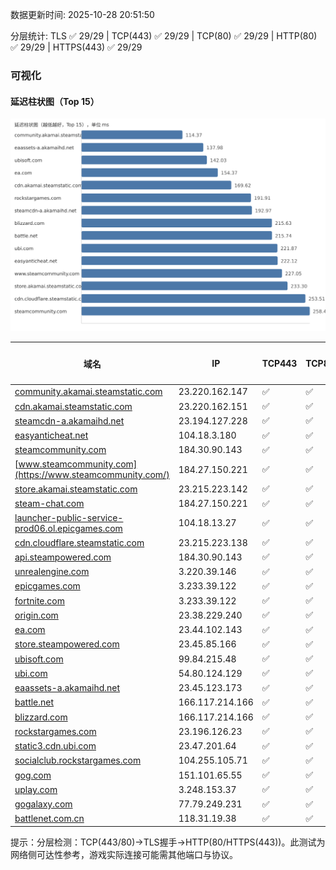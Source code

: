 数据更新时间: 2025-10-28 20:51:50

分层统计: TLS ✅ 29/29 | TCP(443) ✅ 29/29 | TCP(80) ✅ 29/29 | HTTP(80) ✅ 29/29 | HTTPS(443) ✅ 29/29

### 可视化

#### 延迟柱状图（Top 15）

![Latency Chart](latency_chart.svg)

| 域名 | IP | TCP443 | TCP80 | TLS 握手 | HTTP(80) | 状态码 | HTTPS(443) | 状态码(HTTPS) | 延迟(ms) |
|---|---|---|---|---|---|---|---|---|---|
| [community.akamai.steamstatic.com](https://community.akamai.steamstatic.com/) | 23.220.162.147 | ✅ | ✅ | ✅ | ✅ | 403 | ✅ | 403 | 114.37 |
| [cdn.akamai.steamstatic.com](https://cdn.akamai.steamstatic.com/) | 23.220.162.151 | ✅ | ✅ | ✅ | ✅ | 200 | ✅ | 200 | 169.62 |
| [steamcdn-a.akamaihd.net](https://steamcdn-a.akamaihd.net/) | 23.194.127.228 | ✅ | ✅ | ✅ | ✅ | 200 | ✅ | 200 | 192.97 |
| [easyanticheat.net](https://easyanticheat.net/) | 104.18.3.180 | ✅ | ✅ | ✅ | ✅ | 301 | ✅ | 301 | 222.12 |
| [steamcommunity.com](https://steamcommunity.com/) | 184.30.90.143 | ✅ | ✅ | ✅ | ✅ | 302 | ✅ | 200 | 258.48 |
| [www.steamcommunity.com](https://www.steamcommunity.com/) | 184.27.150.221 | ✅ | ✅ | ✅ | ✅ | 302 | ✅ | 302 | 227.05 |
| [store.akamai.steamstatic.com](https://store.akamai.steamstatic.com/) | 23.215.223.142 | ✅ | ✅ | ✅ | ✅ | 403 | ✅ | 403 | 233.3 |
| [steam-chat.com](https://steam-chat.com/) | 184.27.150.221 | ✅ | ✅ | ✅ | ✅ | 302 | ✅ | 404 | 296.99 |
| [launcher-public-service-prod06.ol.epicgames.com](https://launcher-public-service-prod06.ol.epicgames.com/) | 104.18.13.27 | ✅ | ✅ | ✅ | ✅ | 404 | ✅ | 404 | 318.7 |
| [cdn.cloudflare.steamstatic.com](https://cdn.cloudflare.steamstatic.com/) | 23.215.223.138 | ✅ | ✅ | ✅ | ✅ | 200 | ✅ | 301 | 253.51 |
| [api.steampowered.com](https://api.steampowered.com/) | 184.30.90.143 | ✅ | ✅ | ✅ | ✅ | 404 | ✅ | 404 | 318.73 |
| [unrealengine.com](https://unrealengine.com/) | 3.220.39.146 | ✅ | ✅ | ✅ | ✅ | 301 | ✅ | 301 | 294.14 |
| [epicgames.com](https://epicgames.com/) | 3.233.39.122 | ✅ | ✅ | ✅ | ✅ | 301 | ✅ | 302 | 298.93 |
| [fortnite.com](https://fortnite.com/) | 3.233.39.122 | ✅ | ✅ | ✅ | ✅ | 301 | ✅ | 301 | 312.6 |
| [origin.com](https://origin.com/) | 23.38.229.240 | ✅ | ✅ | ✅ | ✅ | 301 | ✅ | 301 | 328.23 |
| [ea.com](https://ea.com/) | 23.44.102.143 | ✅ | ✅ | ✅ | ✅ | 301 | ✅ | 301 | 154.37 |
| [store.steampowered.com](https://store.steampowered.com/) | 23.45.85.166 | ✅ | ✅ | ✅ | ✅ | 302 | ✅ | 200 | 431.33 |
| [ubisoft.com](https://ubisoft.com/) | 99.84.215.48 | ✅ | ✅ | ✅ | ✅ | 301 | ✅ | 301 | 142.03 |
| [ubi.com](https://ubi.com/) | 54.80.124.129 | ✅ | ✅ | ✅ | ✅ | 301 | ✅ | 301 | 221.87 |
| [eaassets-a.akamaihd.net](https://eaassets-a.akamaihd.net/) | 23.45.123.173 | ✅ | ✅ | ✅ | ✅ | 404 | ✅ | 404 | 137.98 |
| [battle.net](https://battle.net/) | 166.117.214.166 | ✅ | ✅ | ✅ | ✅ | 301 | ✅ | 301 | 215.74 |
| [blizzard.com](https://blizzard.com/) | 166.117.214.166 | ✅ | ✅ | ✅ | ✅ | 302 | ✅ | 302 | 215.63 |
| [rockstargames.com](https://rockstargames.com/) | 23.196.126.23 | ✅ | ✅ | ✅ | ✅ | 301 | ✅ | 301 | 191.91 |
| [static3.cdn.ubi.com](https://static3.cdn.ubi.com/) | 23.47.201.64 | ✅ | ✅ | ✅ | ✅ | 401 | ✅ | 401 | 286.66 |
| [socialclub.rockstargames.com](https://socialclub.rockstargames.com/) | 104.255.105.71 | ✅ | ✅ | ✅ | ✅ | 301 | ✅ | 307 | 262.74 |
| [gog.com](https://gog.com/) | 151.101.65.55 | ✅ | ✅ | ✅ | ✅ | 301 | ✅ | 301 | 672.02 |
| [uplay.com](https://uplay.com/) | 3.248.153.37 | ✅ | ✅ | ✅ | ✅ | 301 | ✅ | 301 | 469.32 |
| [gogalaxy.com](https://gogalaxy.com/) | 77.79.249.231 | ✅ | ✅ | ✅ | ✅ | 301 | ✅ | 301 | 616.29 |
| [battlenet.com.cn](https://battlenet.com.cn/) | 118.31.19.38 | ✅ | ✅ | ✅ | ✅ | 308 | ✅ | 302 | 885.81 |

提示：分层检测：TCP(443/80)→TLS握手→HTTP(80/HTTPS(443))。此测试为网络侧可达性参考，游戏实际连接可能需其他端口与协议。